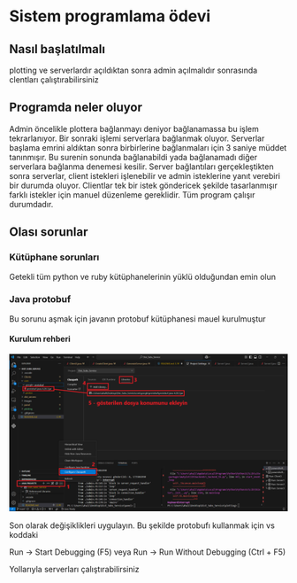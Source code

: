 # Sistem programlama ödevi

## Nasıl başlatılmalı

plotting ve serverlardır açıldıktan sonra admin açılmalıdır sonrasında clentları çalıştırabilirsiniz

## Programda neler oluyor

Admin öncelikle plottera bağlanmayı deniyor bağlanamassa bu işlem tekrarlanıyor. Bir sonraki işlemi serverlara bağlanmak oluyor. Serverlar başlama emrini aldıktan sonra birbirlerine bağlanmaları için 3 saniye müddet tanınmışır. Bu surenin sonunda bağlanabildi yada bağlanamadı diğer serverlara bağlanma denemesi kesilir. Server bağlantıları gerçekleştikten sonra serverlar, client istekleri işlenebilir ve admin isteklerine yanıt verebiri bir durumda oluyor. Clientlar tek bir istek göndericek şekilde tasarlanmışır farklı istekler için manuel düzenleme gereklidir. Tüm program çalışır durumdadır.

## Olası sorunlar

### Kütüphane sorunları

Getekli tüm python ve ruby kütüphanelerinin yüklü olduğundan emin olun

### Java protobuf

Bu sorunu aşmak için javanın protobuf kütüphanesi mauel kurulmuştur

#### Kurulum rehberi

![resimli anlatım](./images/Ekran%20görüntüsü%202024-12-24%20223038.png)

Son olarak değişiklikleri uygulayın. Bu şekilde protobufı kullanmak için vs koddaki

Run -> Start Debugging (F5) veya Run -> Run Without Debugging (Ctrl + F5)

Yollarıyla serverları çalıştırabilirsiniz